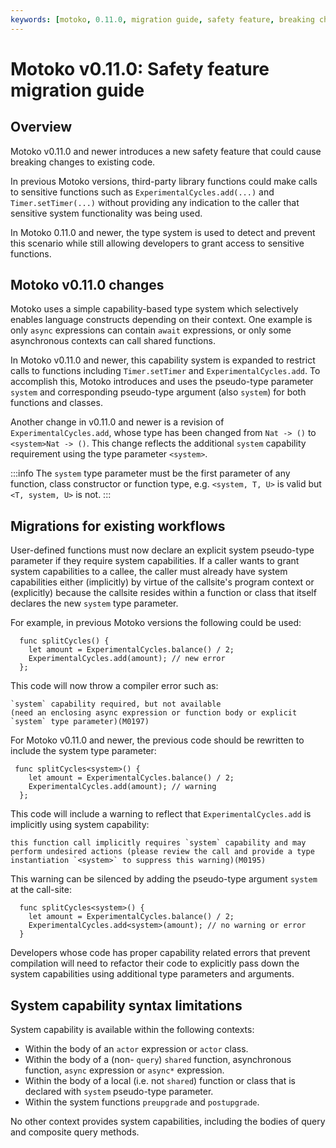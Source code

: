 ```yaml
---
keywords: [motoko, 0.11.0, migration guide, safety feature, breaking change]
---
```


# Motoko v0.11.0: Safety feature migration guide

## Overview

Motoko v0.11.0 and newer introduces a new safety feature that could cause breaking changes to existing code.

In previous Motoko versions, third-party library functions could make calls to sensitive functions such as `ExperimentalCycles.add(...)` and `Timer.setTimer(...)` without providing any indication to the caller that sensitive system functionality was being used.

In Motoko 0.11.0 and newer, the type system is used to detect and prevent this scenario while still allowing developers to grant access to sensitive functions.

## Motoko v0.11.0 changes

Motoko uses a simple capability-based type system which selectively enables language constructs depending on their context. One example is only `async` expressions can contain `await` expressions, or only some asynchronous contexts can call shared functions.

In Motoko v0.11.0 and newer, this capability system is expanded to restrict calls to functions including `Timer.setTimer` and `ExperimentalCycles.add`. To accomplish this, Motoko introduces and uses the pseudo-type parameter `system` and corresponding pseudo-type argument (also `system`) for both functions and classes.

Another change in v0.11.0 and newer is a revision of `ExperimentalCycles.add`, whose type has been changed from `Nat -> ()` to `<system>Nat -> ()`. This change reflects the additional  `system` capability requirement using the type parameter `<system>`.

:::info
The `system` type parameter must be the first parameter of any function, class constructor or function type, e.g. `<system, T, U>` is valid but `<T, system, U>` is not.
:::

## Migrations for existing workflows

User-defined functions must now declare an explicit system pseudo-type parameter if they require system capabilities. If a caller wants to grant system capabilities to a callee, the caller must already have system capabilities either (implicitly) by virtue of the callsite's program context or (explicitly) because the callsite resides within a function or class that itself declares the new `system`  type parameter.

For example, in previous Motoko versions the following could be used:

```motoko
  func splitCycles() {
    let amount = ExperimentalCycles.balance() / 2;
    ExperimentalCycles.add(amount); // new error
  };
```

This code will now throw a compiler error such as:

```
`system` capability required, but not available
(need an enclosing async expression or function body or explicit `system` type parameter)(M0197)
```

For Motoko v0.11.0 and newer, the previous code should be rewritten to include the system type parameter:

```motoko
 func splitCycles<system>() {
    let amount = ExperimentalCycles.balance() / 2;
    ExperimentalCycles.add(amount); // warning
  };
```

This code will include a warning to reflect that `ExperimentalCycles.add` is implicitly using system capability:

```
this function call implicitly requires `system` capability and may perform undesired actions (please review the call and provide a type instantiation `<system>` to suppress this warning)(M0195)
```

This warning can be silenced by adding the pseudo-type argument `system` at the call-site:

```motoko
  func splitCycles<system>() {
    let amount = ExperimentalCycles.balance() / 2;
    ExperimentalCycles.add<system>(amount); // no warning or error
  }
```

Developers whose code has proper capability related errors that prevent compilation will need to refactor their code to explicitly pass down the system capabilities using additional type parameters and arguments.

## System capability syntax limitations

System capability is available within the following contexts:

- Within the body of an `actor` expression or `actor` class.
- Within the body of a (non- `query`) `shared` function, asynchronous function, `async` expression or `async*` expression.
- Within the body of a local (i.e. not `shared`) function or class that is declared with `system` pseudo-type parameter.
- Within the system functions `preupgrade` and `postupgrade`.

No other context provides system capabilities, including the bodies of query and composite query methods.